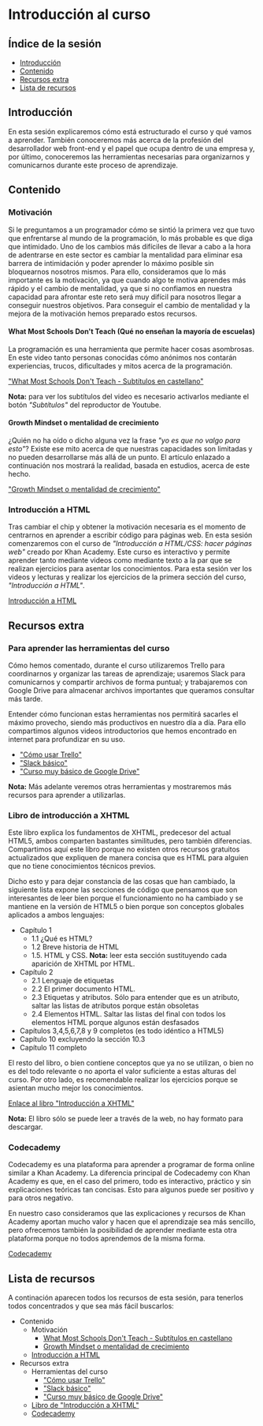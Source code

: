 # Introducción al curso

## Índice de la sesión

- [Introducción](#introduccion)
- [Contenido](#contenido)
- [Recursos extra](#recursos-extra)
- [Lista de recursos](#lista-de-recursos)

## Introducción

En esta sesión explicaremos cómo está estructurado el curso y qué vamos a aprender. También conoceremos más acerca de la profesión del desarrollador web front-end y el papel que ocupa dentro de una empresa y, por último, conoceremos las herramientas necesarias para organizarnos y comunicarnos durante este proceso de aprendizaje.

## Contenido

### Motivación

Si le preguntamos a un programador cómo se sintió la primera vez que tuvo que enfrentarse al mundo de la programación, lo más probable es que diga que intimidado. Uno de los cambios más difíciles de llevar a cabo a la hora de adentrarse en este sector es cambiar la mentalidad para eliminar esa barrera de intimidación y poder aprender lo máximo posible sin bloquearnos nosotros mismos. Para ello, consideramos que lo más importante es la motivación, ya que cuando algo te motiva aprendes más rápido y el cambio de mentalidad, ya que si no confiamos en nuestra capacidad para afrontar este reto será muy difícil para nosotros llegar a conseguir nuestros objetivos. Para conseguir el cambio de mentalidad y la mejora de la motivación hemos preparado estos recursos.

#### What Most Schools Don't Teach (Qué no enseñan la mayoría de escuelas)

La programación es una herramienta que permite hacer cosas asombrosas. En este video tanto personas conocidas cómo anónimos nos contarán experiencias, trucos, dificultades y mitos acerca de la programación.

["What Most Schools Don't Teach - Subtítulos en castellano"](https://www.youtube.com/watch?v=bKm-0VdTwA8)

**Nota:** para ver los subtítulos del video es necesario activarlos mediante el botón _"Subtítulos"_ del reproductor de Youtube.

#### Growth Mindset o mentalidad de crecimiento

¿Quién no ha oído o dicho alguna vez la frase _"yo es que no valgo para esto"_? Existe ese mito acerca de que nuestras capacidades son limitadas y no pueden desarrollarse más allá de un punto. El artículo enlazado a continuación nos mostrará la realidad, basada en estudios, acerca de este hecho.

["Growth Mindset o mentalidad de crecimiento"](https://soniacasalblog.wordpress.com/2011/01/24/fixed-y-growth-mindset-de-dweck/)


### Introducción a HTML

Tras cambiar el chip y obtener la motivación necesaria es el momento de centrarnos en aprender a escribir código para páginas web. En esta sesión comenzaremos con el curso de _"Introducción a HTML/CSS: hacer páginas web"_ creado por Khan Academy. Este curso es interactivo y permite aprender tanto mediante videos como mediante texto a la par que se realizan ejercicios para asentar los conocimientos. Para esta sesión ver los videos y lecturas y realizar los ejercicios de la primera sección del curso, _"Introducción a HTML"_.

[Introducción a HTML](https://es.khanacademy.org/computing/computer-programming/html-css#intro-to-html)

## Recursos extra

### Para aprender las herramientas del curso

Cómo hemos comentado, durante el curso utilizaremos Trello para coordinarnos y organizar las tareas de aprendizaje; usaremos Slack para comunicarnos y compartir archivos de forma puntual; y trabajaremos con Google Drive para almacenar archivos importantes que queramos consultar más tarde.

Entender cómo funcionan estas herramientas nos permitirá sacarles el máximo provecho, siendo más productivos en nuestro día a día. Para ello compartimos algunos videos introductorios que hemos encontrado en internet para profundizar en su uso.

- ["Cómo usar Trello"](https://www.youtube.com/watch?v=tOpBJnOifAc)
- ["Slack básico"](https://www.youtube.com/watch?v=HoqBaFfwU38)
- ["Curso muy básico de Google Drive"](https://www.youtube.com/watch?v=xDf_ZZO7RCU)

**Nota:** Más adelante veremos otras herramientas y mostraremos más recursos para aprender a utilizarlas.

### Libro de introducción a XHTML

Este libro explica los fundamentos de XHTML, predecesor del actual HTML5, ambos comparten bastantes similitudes, pero también diferencias. Compartimos aquí este libro porque no existen otros recursos gratuitos actualizados que expliquen de manera concisa que es HTML para alguien que no tiene conocimientos técnicos previos.

Dicho esto y para dejar constancia de las cosas que han cambiado, la siguiente lista expone las secciones de código que pensamos que son interesantes de leer bien porque el funcionamiento no ha cambiado y se mantiene en la versión de HTML5 o bien porque son conceptos globales aplicados a ambos lenguajes:

- Capítulo 1
  - 1.1 ¿Qué es HTML?
  - 1.2 Breve historia de HTML
  - 1.5. HTML y CSS. **Nota:** leer esta sección sustituyendo cada aparición de XHTML por HTML.
- Capítulo 2
  - 2.1 Lenguaje de etiquetas
  - 2.2 El primer documento HTML.
  - 2.3 Etiquetas y atributos. Sólo para entender que es un atributo, saltar las listas de atributos porque están obsoletas
  - 2.4 Elementos HTML. Saltar las listas del final con todos los elementos HTML porque algunos están desfasados
- Capítulos 3,4,5,6,7,8 y 9 completos (es todo idéntico a HTML5)
- Capítulo 10 excluyendo la sección 10.3
- Capítulo 11 completo

El resto del libro, o bien contiene conceptos que ya no se utilizan, o bien no es del todo relevante o no aporta el valor suficiente a estas alturas del curso. Por otro lado, es recomendable realizar los ejercicios porque se asientan mucho mejor los conocimientos.

[Enlace al libro "Introducción a XHTML"](http://librosweb.es/libro/xhtml/)

**Nota:** El libro sólo se puede leer a través de la web, no hay formato para descargar.

### Codecademy

Codecademy es una plataforma para aprender a programar de forma online similar a Khan Academy. La diferencia principal de Codecademy con Khan Academy es que, en el caso del primero, todo es interactivo, práctico y sin explicaciones teóricas tan concisas. Esto para algunos puede ser positivo y para otros negativo.

En nuestro caso consideramos que las explicaciones y recursos de Khan Academy aportan mucho valor y hacen que el aprendizaje sea más sencillo, pero ofrecemos también la posibilidad de aprender mediante esta otra plataforma porque no todos aprendemos de la misma forma.

[Codecademy](https://www.codecademy.com/es/learn/web)

## Lista de recursos

A continación aparecen todos los recursos de esta sesión, para tenerlos todos concentrados y que sea más fácil buscarlos:

- Contenido
  - Motivación
    - [What Most Schools Don't Teach - Subtítulos en castellano](https://www.youtube.com/watch?v=bKm-0VdTwA8)
    - [Growth Mindset o mentalidad de crecimiento](https://soniacasalblog.wordpress.com/2011/01/24/fixed-y-growth-mindset-de-dweck/)
  - [Introducción a HTML](https://es.khanacademy.org/computing/computer-programming/html-css#intro-to-html)
- Recursos extra
  - Herramientas del curso
    - ["Cómo usar Trello"](https://www.youtube.com/watch?v=tOpBJnOifAc)
    - ["Slack básico"](https://www.youtube.com/watch?v=HoqBaFfwU38)
    - ["Curso muy básico de Google Drive"](https://www.youtube.com/watch?v=xDf_ZZO7RCU)
  - [Libro de "Introducción a XHTML"](http://librosweb.es/libro/xhtml/)
  - [Codecademy](https://www.codecademy.com/es/learn/web)
